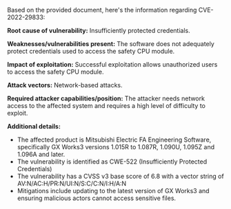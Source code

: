 Based on the provided document, here's the information regarding CVE-2022-29833:

**Root cause of vulnerability:** Insufficiently protected credentials.

**Weaknesses/vulnerabilities present:** The software does not adequately protect credentials used to access the safety CPU module.

**Impact of exploitation:** Successful exploitation allows unauthorized users to access the safety CPU module.

**Attack vectors:** Network-based attacks.

**Required attacker capabilities/position:** The attacker needs network access to the affected system and requires a high level of difficulty to exploit.

**Additional details:**
- The affected product is Mitsubishi Electric FA Engineering Software, specifically GX Works3 versions 1.015R to 1.087R, 1.090U, 1.095Z and 1.096A and later.
- The vulnerability is identified as CWE-522 (Insufficiently Protected Credentials)
- The vulnerability has a CVSS v3 base score of 6.8 with a vector string of AV:N/AC:H/PR:N/UI:N/S:C/C:N/I:H/A:N
- Mitigations include updating to the latest version of GX Works3 and ensuring malicious actors cannot access sensitive files.